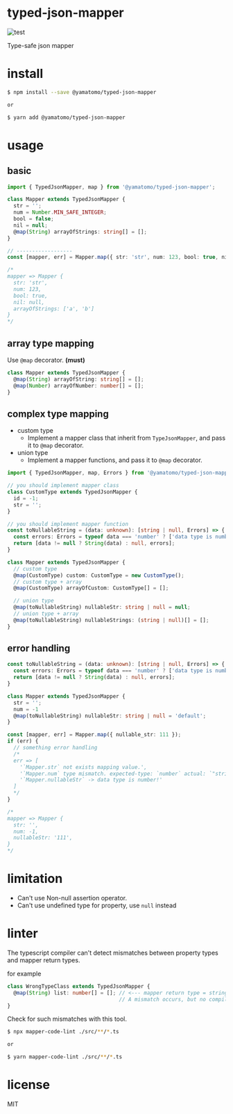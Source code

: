 # typed-json-mapper

![test](https://github.com/Yama-Tomo/typed-json-mapper/workflows/test/badge.svg?branch=master)

Type-safe json mapper

# install

```bash
$ npm install --save @yamatomo/typed-json-mapper

or

$ yarn add @yamatomo/typed-json-mapper
```

# usage

## basic

```ts
import { TypedJsonMapper, map } from '@yamatomo/typed-json-mapper';

class Mapper extends TypedJsonMapper {
  str = '';
  num = Number.MIN_SAFE_INTEGER;
  bool = false;
  nil = null;
  @map(String) arrayOfStrings: string[] = [];
}

// ------------------
const [mapper, err] = Mapper.map({ str: 'str', num: 123, bool: true, nil: null, array_of_strings: ['a', 'b'] });

/*
mapper => Mapper {
  str: 'str',
  num: 123,
  bool: true,
  nil: null,
  arrayOfStrings: ['a', 'b']
}
*/
```

## array type mapping

Use `@map` decorator. **(must)**

```ts
class Mapper extends TypedJsonMapper {
  @map(String) arrayOfString: string[] = [];
  @map(Number) arrayOfNumber: number[] = [];
}
```

## complex type mapping

- custom type
  - Implement a mapper class that inherit from `TypeJsonMapper`, and pass it to `@map` decorator.
- union type
  - Implement a mapper functions, and pass it to `@map` decorator.
  
```ts
import { TypedJsonMapper, map, Errors } from '@yamatomo/typed-json-mapper';

// you should implement mapper class
class CustomType extends TypedJsonMapper {
  id = -1;
  str = '';
}

// you should implement mapper function
const toNullableString = (data: unknown): [string | null, Errors] => {
  const errors: Errors = typeof data === 'number' ? ['data type is number!'] : undefined;
  return [data != null ? String(data) : null, errors];
}

class Mapper extends TypedJsonMapper {
  // custom type
  @map(CustomType) custom: CustomType = new CustomType();
  // custom type + array
  @map(CustomType) arrayOfCustom: CustomType[] = [];

  // union type
  @map(toNullableString) nullableStr: string | null = null;
  // union type + array
  @map(toNullableString) nullableStrings: (string | null)[] = [];
}
```

## error handling
```ts
const toNullableString = (data: unknown): [string | null, Errors] => {
  const errors: Errors = typeof data === 'number' ? ['data type is number!'] : undefined;
  return [data != null ? String(data) : null, errors];
}

class Mapper extends TypedJsonMapper {
  str = '';
  num = -1
  @map(toNullableString) nullableStr: string | null = 'default';
}

const [mapper, err] = Mapper.map({ nullable_str: 111 }); 
if (err) {
  // something error handling
  /* 
  err => [
    '`Mapper.str` not exists mapping value.',
    '`Mapper.num` type mismatch. expected-type: `number` actual: `"string"`',
    '`Mapper.nullableStr` -> data type is number!'
  ] 
  */
}

/*
mapper => Mapper {
  str: '',
  num: -1,
  nullableStr: '111',
}
*/
```

# limitation

- Can't use Non-null assertion operator.
- Can't use undefined type for property, use `null` instead

# linter

The typescript compiler can't detect mismatches between property types and mapper return types.

for example

```typescript
class WrongTypeClass extends TypedJsonMapper {
  @map(String) list: number[] = []; // <--- mapper return type = string, property type = number.
                                    // A mismatch occurs, but no compile error occurs.
}
```

Check for such mismatches with this tool.

```bash
$ npx mapper-code-lint ./src/**/*.ts

or

$ yarn mapper-code-lint ./src/**/*.ts
```

# license
MIT


